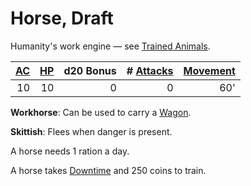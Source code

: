 # Horse, Draft

Humanity's work engine — see [Trained Animals](../Trained%20Animals.md).

| [AC](../../../Player%20Characters/Derived%20Statistics/Armor%20Class.md) | [HP](../../../Player%20Characters/Derived%20Statistics/Hit%20Points.md) | d20 Bonus | # [Attacks](../../../Game%20Procedures/Combat/Attack.md) | [Movement](../../../Game%20Procedures/Combat/Movement.md) |
| -----------------------------------------------------------------------: | ----------------------------------------------------------------------: | --------: | -------------------------------------------------------: | --------------------------------------------------------: |
|                                                                       10 |                                                                      10 |         0 |                                                        0 |                                                       60' |

**Workhorse**: Can be used to carry a [Wagon](Wagon.md).

**Skittish**: Flees when danger is present.

A horse needs 1 ration a day.

A horse takes [Downtime](../../../Game%20Procedures/Exploration/Downtime.md) and 250 coins to train.
